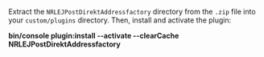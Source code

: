 Extract the `NRLEJPostDirektAddressfactory` directory from the `.zip` file into your `custom/plugins` directory.
Then, install and activate the plugin:

**bin/console plugin:install --activate --clearCache NRLEJPostDirektAddressfactory**
